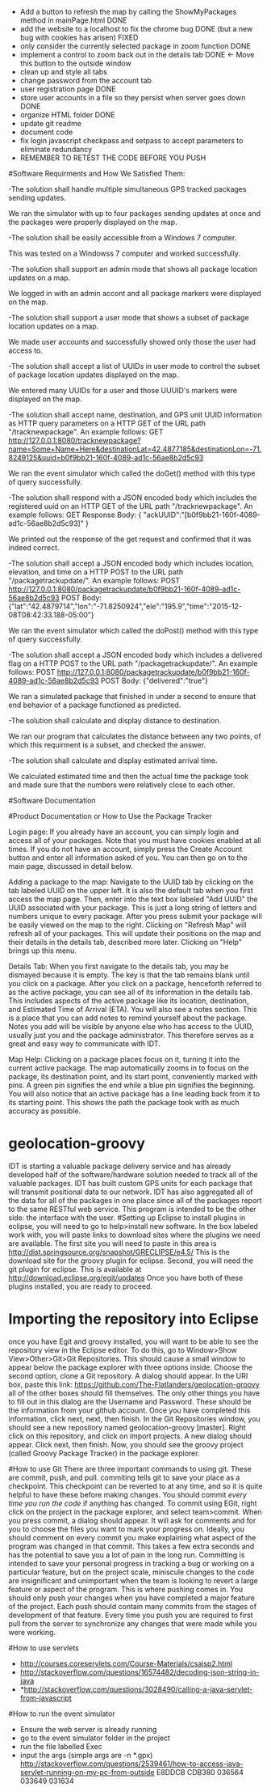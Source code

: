 * Add a button to refresh the map by calling the ShowMyPackages method in mainPage.html DONE
* add the website to a localhost to fix the chrome bug DONE (but a new bug with cookies has arisen) FIXED
* only consider the currently selected package in zoom function DONE
* implement a control to zoom back out in the details tab DONE ← Move this button to the outside window 
* clean up and style all tabs
* change password from the account tab
* user registration page DONE
* store user accounts in a file so they persist when server goes down DONE
* organize HTML folder DONE
* update git readme 
* document code
* fix login javascript checkpass and setpass to accept parameters to eliminate redundancy
* REMEMBER TO RETEST THE CODE BEFORE YOU PUSH


#Software Requirments and How We Satisfied Them: 

-The solution shall handle multiple simultaneous GPS tracked packages sending updates.

We ran the simulator with up to four packages sending updates at once and the packages were properly displayed on the map.


-The solution shall be easily accessible from a Windows 7 computer. 

This was tested on a Windowss 7 computer and worked successfully.


-The solution shall support an admin mode that shows all package location updates on a map.

We logged in with an admin accont and all package markers were displayed on the map.


-The solution shall support a user mode that shows a subset of package location updates on a map.

We made user accounts and successfully showed only those the user had access to.


-The solution shall accept a list of UUIDs in user mode to control the subset of package location updates displayed on the map. 

We entered many UUIDs for a user and those UUUID's markers were displayed on the map.


-The solution shall accept name, destination, and GPS unit UUID information as HTTP query parameters on a HTTP GET of the URL path "/tracknewpackage". An example follows: GET http://127.0.0.1:8080/tracknewpackage?name=Some+Name+Here&destinationLat=42.4877185&destinationLon=-71.8249125&uuid=b0f9bb21-160f-4089-ad1c-56ae8b2d5c93 

We ran the event simulator which called the doGet() method with this type of query successfully.


-The solution shall respond with a JSON encoded body which includes the registered uuid on an HTTP GET of the URL path "/tracknewpackage". An example follows: GET Response Body: { "ackUUID":"[b0f9bb21-160f-4089-ad1c-56ae8b2d5c93]" }

We printed out the response of the get request and confirmed that it was indeed correct.


-The solution shall accept a JSON encoded body which includes location, elevation, and time on a HTTP POST to the URL path "/packagetrackupdate/". An example follows: POST http://127.0.0.1:8080/packagetrackupdate/b0f9bb21-160f-4089-ad1c-56ae8b2d5c93 POST Body: {"lat":"42.4879714","lon":"-71.8250924","ele":"195.9","time":"2015-12-08T08:42:33.188-05:00"}

We ran the event simulator which called the doPost() method with this type of query successfully.


-The solution shall accept a JSON encoded body which includes a delivered flag on a HTTP POST to the URL path "/packagetrackupdate/". An example follows: POST http://127.0.0.1:8080/packagetrackupdate/b0f9bb21-160f-4089-ad1c-56ae8b2d5c93  POST Body: {"delivered":"true"} 

We ran a simulated package that finished in under a second to ensure that end behavior of a package functioned as predicted.


-The solution shall calculate and display distance to destination. 

We ran our program that calculates the distance between any two points, of which this requirment is a subset, and checked the answer.


-The solution shall calculate and display estimated arrival time. 

We calculated estimated time and then the actual time the package took and made sure that the numbers were relatively close to each other.


#Software Documentation

#Product Documentation or How to Use the Package Tracker

Login page:
If you already have an account, you can simply login and access all of your packages. Note that you must have cookies enabled at all times. If you do not have an account, simply press the Create Account button and enter all information asked of you. You can then go on to the main page, discussed in detail below.

Adding a package to the map:
Navigate to the UUID tab by clicking on the tab labeled UUID on the upper left. It is also the default tab when you first access the map page. Then, enter into the text box labeled "Add UUID" the UUID associated with your package. This is just a long string of letters and numbers unique to every package. After you press submit your package will be easily viewed on the map to the right.
Clicking on "Refresh Map" will refresh all of your packages. This will update their positions on the map and their details in the details tab, described more later. Clicking on "Help" brings up this menu.

Details Tab:
When you first navigate to the details tab, you may be dismayed because it is empty. The key is that the tab remains blank until you click on a package. After you click on a package, henceforth referred to as the active package, you can see all of its information in the details tab. This includes aspects of the active package like its location, destination, and Estimated Time of Arrival (ETA). You will also see a notes section. This is a place that you can add notes to remind yourself about the package. Notes you add will be visible by anyone else who has access to the UUID, usually just you and the package administrator. This therefore serves as a great and easy way to communicate with IDT. 

Map Help:
Clicking on a package places focus on it, turning it into the current active package. The map automatically zooms in to focus on the package, its destination point, and its start point, conveniently marked with pins. A green pin signifies the end while a blue pin signifies the beginning. You will also notice that an active package has a line leading back from it to its starting point. This shows the path the package took with as much accuracy as possible. 


# geolocation-groovy
IDT is starting a valuable package delivery service and has already developed half of the software/hardware solution needed to track all of the valuable packages. IDT has built custom GPS units for each package that will transmit positional data to our network. IDT has also aggregated all of the data for all of the packages in one place since all of the packages report to the same RESTful web service. This program is intended to be the other side: the interface with the user.
#Setting up Eclipse
to install plugins in eclipse, you will need to go to help>install new software.
In the box labeled work with, you will paste links to download sites where the plugins we need are available. The first site you will need to paste in this area is 
http://dist.springsource.org/snapshot/GRECLIPSE/e4.5/
This is the download site for the groovy plugin for eclipse.
Second, you will need the git plugin for eclipse. This is available at 
http://download.eclipse.org/egit/updates 
Once you have both of these plugins installed, you are ready to proceed. 

# Importing the repository into Eclipse
once you have Egit and groovy installed, you will want to be able to see the repository view in the Eclipse editor. To do this, go to Window>Show View>Other>Git>Git Repositories. This should cause a small window to appear below the package explorer with three options inside. Choose the second option, clone a Git repository.
A dialog should appear. In the URI box, paste this link: https://github.com/The-Flatlanders/geolocation-groovy
all of the other boxes should fill themselves. The only other things you have to fill out in this dialog are the Username and Password. These should be the information from your github account. Once you have completed this information, click next, next, then finish. In the Git Repositories window, you should see a new repository named geolocation-groovy [master]. Right click on this repository, and click on import projects. A new dialog should appear. Click next, then finish. Now, you should see the groovy project (called Groovy Package Tracker) in the package explorer. 

#How to use Git
There are three important commands to using git. These are commit, push, and pull. 
commiting tells git to save your place as a checkpoint. This checkpoint can be reverted to at any time, and so it is quite helpful to have these before making changes. You should commit *every time you run the code* if anything has changed. To commit using EGit, right click on the project in the package explorer, and select team>commit. When you press commit, a dialog should appear. It will ask for comments and for you to choose the files you want to mark your progress on. Ideally, you should comment on every commit you make explaining what aspect of the program was changed in that commit. This takes a few extra seconds and has the potential to save you a lot of pain in the long run. Committing is intended to save your personal progress in tracking a bug or working on a particular feature, but on the project scale, miniscule changes to the code are insignificant and unimportant when the team is looking to revert a large feature or aspect of the program. This is where pushing comes in. You should only push your changes when you have completed a major feature of the project. Each push should contain many commits from the stages of development of that feature. Every time you push you are required to first pull from the server to synchronize any changes that were made while you were working.

#How to use servlets
* http://courses.coreservlets.com/Course-Materials/csajsp2.html
* http://stackoverflow.com/questions/16574482/decoding-json-string-in-java
* *http://stackoverflow.com/questions/3028490/calling-a-java-servlet-from-javascript

#How to run the event simulator
* Ensure the web server is already running
* go to the event simulator folder in the project
* run the file labelled Exec
* input the args (simple args are -n *.gpx)
http://stackoverflow.com/questions/2539461/how-to-access-java-servlet-running-on-my-pc-from-outside
E8DDCB
CDB380
036564
033649
031634


